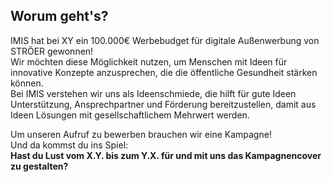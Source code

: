 ## Worum geht's?
IMIS hat bei XY ein 100.000€ Werbebudget für digitale Außenwerbung von STRÖER gewonnen!  
Wir möchten diese Möglichkeit nutzen, um Menschen mit Ideen für innovative Konzepte anzusprechen, die die öffentliche Gesundheit stärken können.  
Bei IMIS verstehen wir uns als Ideenschmiede, die hilft für gute Ideen Unterstützung, Ansprechpartner und Förderung bereitzustellen, damit aus Ideen Lösungen mit gesellschaftlichem Mehrwert werden.

Um unseren Aufruf zu bewerben brauchen wir eine Kampagne!  
Und da kommst du ins Spiel:  
**Hast du Lust vom X.Y. bis zum Y.X. für und mit uns das Kampagnencover zu gestalten?**
